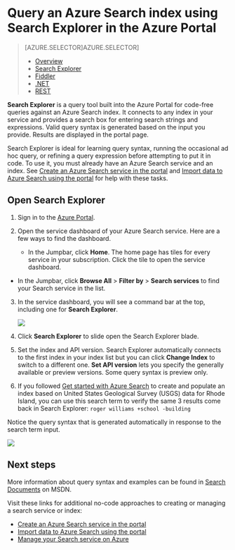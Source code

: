 <properties
    pageTitle="Query an Azure Search index using Search Explorer in the Azure Portal | Microsoft Azure | Hosted cloud search service"
    description="Search Explorer is a code-free approach for querying an Azure Search index in the Azure Portal."
    services="search"
    documentationCenter=""
    authors="HeidiSteen"
    manager="mblythe"
    editor=""/>

<tags
    ms.service="search"
    ms.devlang="rest-api"
    ms.workload="search"
    ms.topic="get-started-article"
    ms.tgt_pltfrm="na"
    ms.date="01/23/2016"
    ms.author="heidist"/>

# Query an Azure Search index using Search Explorer in the Azure Portal
> [AZURE.SELECTOR]AZURE.SELECTOR]
> 
> * [Overview](search-query-overview.md)
> * [Search Explorer](search-explorer.md)
> * [Fiddler](search-fiddler.md)
> * [.NET](search-query-dotnet.md)
> * [REST](search-query-rest-api.md)
> 
> 
**Search Explorer** is a query tool built into the Azure Portal for code-free queries against an Azure Search index. It connects to any index in your service and provides a search box for entering search strings and expressions. Valid query syntax is generated based on the input you provide. Results are displayed in the portal page.

Search Explorer is ideal for learning query syntax, running the occasional ad hoc query, or refining a query expression before attempting to put it in code. To use it, you must already have an Azure Search service and an index. See [Create an Azure Search service in the portal](search-create-service-portal.md) and [Import data to Azure Search using the portal](search-import-data-portal.md) for help with these tasks.

## Open Search Explorer
1. Sign in to the [Azure Portal](https://portal.azure.com).

2. Open the service dashboard of your Azure Search service. Here are a few ways to find the dashboard.

   * In the Jumpbar, click **Home**. The home page has tiles for every service in your subscription. Click the tile to open the service dashboard.
* In the Jumpbar, click **Browse All** > **Filter by** > **Search services** to find your Search service in the list.

3. In the service dashboard, you will see a command bar at the top, including one for **Search Explorer**. 

      ![][1]

4. Click **Search Explorer** to slide open the Search Explorer blade.

5. Set the index and API version. Search Explorer automatically connects to the first index in your index list but you can click **Change Index** to switch to a different one. **Set API version** lets you specify the generally available or preview versions. Some query syntax is preview only.
6. If you followed [Get started with Azure Search](search-get-started-portal.md) to create and populate an index based on United States Geological Survey (USGS) data for Rhode Island, you can use this search term to verify the same 3 results come back in Search Explorer: `roger williams +school -building`

Notice the query syntax that is generated automatically in response to the search term input.

![][2]

## Next steps
More information about query syntax and examples can be found in [Search Documents](https://msdn.microsoft.com/library/azure/dn798927.aspx) on MSDN.

Visit these links for additional no-code approaches to creating or managing a search service or index:

* [Create an Azure Search service in the portal](search-create-service-portal.md)
* [Import data to Azure Search using the portal](search-import-data-portal.md)
* [Manage your Search service on Azure](search-manage.md)

<!--Image References-->

[1]: ./media/search-explorer/AzSearch-SearchExplorer-Btn.png
[2]: ./media/search-explorer/AzSearch-SearchExplorer-Example.png